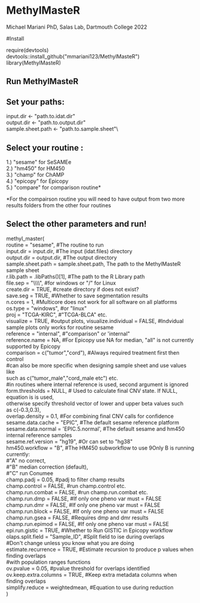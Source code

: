 # MethylMasteR
Michael Mariani PhD, Salas Lab, Dartmouth College 2022

#Install

require(devtools)\
devtools::install_github("mmariani123/MethylMasteR")
library(MethylMasteR)

## Run MethylMasteR

## Set your paths:

input.dir <- "path.to.idat.dir"\
output.dir <- "path.to.output.dir"\
sample.sheet.path <- "path.to.sample.sheet"\

## Select your routine :

1.) "sesame" for SeSAMEe\
2.) "hm450" for HM450\
3.) "champ" for ChAMP\
4.) "epicopy" for Epicopy\
5.) "compare" for comparison routine*

*For the compairson routine you will need to have output from two more
results folders from the other four routines

## Select the other parameters and run!

methyl_master(\
  routine                   = "sesame",          #The routine to run\
  input.dir                 = input.dir,         #The input (idat.files) directory\
  output.dir                = output.dir,        #The output directory\
  sample.sheet.path         = sample.sheet.path, The path to the MethylMasteR 
                                                 sample sheet\
  r.lib.path                = .libPaths()[1],    #The path to the R Library path\
  file.sep                  = "\\\\\\\\", #for windows or "/" for Linux\
    create.dir              = TRUE, #create directory if does not exist?\
      save.seg              = TRUE, #Whether to save segmentation results\
  n.cores                   = 1, #Multicore does not work for all software on all platforms
  os.type                   = "windows", #or "linux"\
  proj                      = "TCGA-KIRC", #"TCGA-BLCA" etc.\
  visualize                 = TRUE, #output plots,
  visualize.individual      = FALSE, #Indvidual sample plots only works for routine sesame\
  reference                 = "internal", #"comparison" or 'internal"\
  reference.name            = NA, #For Epicopy use NA for median, "all" is not currently supported by Epicopy\
  comparison                = c("tumor","cord"), #Always required treatment first then control\
                              #can also be more specific when designing sample sheet and use values like\
                              such as c("tumor_male","cord_male etc") etc.\
                              #in routines where internal reference is used, second argument is ignored\
  form.thresholds           = NULL, # Used to calculate final CNV state. If NULL, equation is is used,\
                              otherwise specify threshold vector of lower and upper beta values such\
                              as c(-0.3,0.3),\
  overlap.density           = 0.1, #For combining final CNV calls for confidence\
  sesame.data.cache         = "EPIC", #The default sesame reference platform\
  sesame.data.normal        = 'EPIC.5.normal', #The default sesame and hm450 internal reference samples\
  sesame.ref.version        = "hg19", #Or can set to "hg38"\
  hm450.workflow            = "B", #The HM450 subworkflow to use 9Only B is running currently:\
                              #"A" no correct,\
                              #"B" median correction (default),\
                              #"C" run Conumee\
  champ.padj                = 0.05, #padj to filter champ results\
  champ.control             = FALSE, #run champ.control etc.\
  champ.run.combat          = FALSE, #run champ.run.combat etc.\
  champ.run.dmp             = FALSE, #If only one pheno var must = FALSE\
  champ.run.dmr             = FALSE, #If only one pheno var must = FALSE\
  champ.run.block           = FALSE, #If only one pheno var must = FALSE\
  champ.run.gsea            = FALSE, #Requires dmp and dmr results\
  champ.run.epimod          = FALSE, #If only one pheno var must = FALSE\
  epi.run.gistic            = TRUE, #Whether to Run GISTIC in Epicopy workflow\
  olaps.split.field         = "Sample_ID", #Split field to ise during overlaps\
                                      #Don't change unless you know what you are doing\
  estimate.recurrence       = TRUE, #Estimate recursion to produce p values when finding overlaps\
                               #with population ranges functions\
  ov.pvalue                 = 0.05, #pvalue threshold for overlaps identified\
  ov.keep.extra.columns     = TRUE, #Keep extra metadata columns when finding overlaps\
  simplify.reduce           = weightedmean, #Equation to use during reduction\
)
